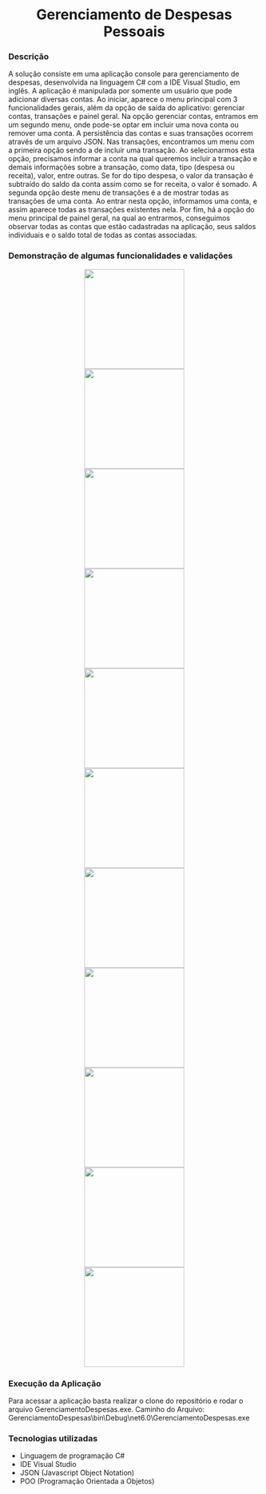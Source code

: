 <h1 align="center"> Gerenciamento de Despesas Pessoais </h1>

### Descrição

A solução consiste em uma aplicação console para gerenciamento de despesas,
desenvolvida na linguagem C# com a IDE Visual Studio, em inglês. A aplicação é
manipulada por somente um usuário que pode adicionar diversas contas. Ao iniciar,
aparece o menu principal com 3 funcionalidades gerais, além da opção de saída do aplicativo:
gerenciar contas, transações e painel geral.
Na opção gerenciar contas, entramos em um segundo menu, onde pode-se optar em
incluir uma nova conta ou remover uma conta. A persistência das contas e suas
transações ocorrem através de um arquivo JSON.
Nas transações, encontramos um menu com a primeira opção sendo a de incluir uma
transação. Ao selecionarmos esta opção, precisamos informar a conta na qual queremos
incluir a transação e demais informações sobre a transação, como data, tipo (despesa ou
receita), valor, entre outras. Se for do tipo despesa, o valor da transação é subtraído do
saldo da conta assim como se for receita, o valor é somado. A segunda opção deste
menu de transações é a de mostrar todas as transações de uma conta. Ao entrar nesta
opção, informamos uma conta, e assim aparece todas as transações existentes nela.
Por fim, há a opção do menu principal de painel geral, na qual ao entrarmos,
conseguimos observar todas as contas que estão cadastradas na aplicação, seus saldos
individuais e o saldo total de todas as contas associadas.

### Demonstração de algumas funcionalidades e validações

<div align="center"><img src="https://github.com/carolinacastilhos/App_Gerenciamento_Despesas/assets/117789578/1a587b71-38ab-4d9a-b474-5d9a724ce1d7" width="200px" /></div>

<div align="center"><img src="https://github.com/carolinacastilhos/App_Gerenciamento_Despesas/assets/117789578/37b5f8c2-9dd5-41f1-9d3b-fd819880514d" width="200px" /></div>

<div align="center"><img src="https://github.com/carolinacastilhos/App_Gerenciamento_Despesas/assets/117789578/5ba9a010-f7f4-43ff-8fbe-45e44087924c" width="200px" /></div>

<div align="center"><img src="https://github.com/carolinacastilhos/App_Gerenciamento_Despesas/assets/117789578/ddae8ee3-000c-4e16-9f68-ef09f97c3689" width="200px" /></div>

<div align="center"><img src="https://github.com/carolinacastilhos/App_Gerenciamento_Despesas/assets/117789578/a828298d-2a81-42b7-afe8-675e27a14a86" width="200px" /></div>

<div align="center"><img src="https://github.com/carolinacastilhos/App_Gerenciamento_Despesas/assets/117789578/437f121e-da4c-4e28-a446-6bc4d1f1bb58" width="200px" /></div>

<div align="center"><img src="https://github.com/carolinacastilhos/App_Gerenciamento_Despesas/assets/117789578/8e6f87c3-3882-4b55-bdeb-9a9c5483b423" width="200px" /></div>

<div align="center"><img src="https://github.com/carolinacastilhos/App_Gerenciamento_Despesas/assets/117789578/d62e40c5-603f-4c36-a267-f7e2f59f4790" width="200px" /></div>

<div align="center"><img src="https://github.com/carolinacastilhos/App_Gerenciamento_Despesas/assets/117789578/b54fe3c8-61ec-408e-b84c-c0404f06199a" width="200px" /></div>

<div align="center"><img src="https://github.com/carolinacastilhos/App_Gerenciamento_Despesas/assets/117789578/12b6e882-3467-42b6-a493-042a1459904d" width="200px" /></div>

<div align="center"><img src="https://github.com/carolinacastilhos/App_Gerenciamento_Despesas/assets/117789578/2fad2bac-e0bd-48dc-9035-89a36f0e3f83" width="200px" /></div>

### Execução da Aplicação

Para acessar a aplicação basta realizar o clone do repositório e rodar o arquivo GerenciamentoDespesas.exe.
Caminho do Arquivo: GerenciamentoDespesas\bin\Debug\net6.0\GerenciamentoDespesas.exe

### Tecnologias utilizadas

- Linguagem de programação C#
- IDE Visual Studio
- JSON (Javascript Object Notation)
- POO (Programação Orientada a Objetos)
